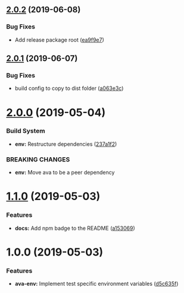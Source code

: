 ## [2.0.2](https://github.com/ChocPanda/ava-env/compare/v2.0.1...v2.0.2) (2019-06-08)


### Bug Fixes

* Add release package root ([ea9f9e7](https://github.com/ChocPanda/ava-env/commit/ea9f9e7))

## [2.0.1](https://github.com/ChocPanda/ava-env/compare/v2.0.0...v2.0.1) (2019-06-07)


### Bug Fixes

* build config to copy to dist folder ([a063e3c](https://github.com/ChocPanda/ava-env/commit/a063e3c))

# [2.0.0](https://github.com/ChocPanda/ava-env/compare/v1.1.0...v2.0.0) (2019-05-04)


### Build System

* **env:** Restructure dependencies ([237a1f2](https://github.com/ChocPanda/ava-env/commit/237a1f2))


### BREAKING CHANGES

* **env:** Move ava to be a peer dependency

# [1.1.0](https://github.com/ChocPanda/ava-env/compare/v1.0.0...v1.1.0) (2019-05-03)


### Features

* **docs:** Add npm badge to the README ([a153069](https://github.com/ChocPanda/ava-env/commit/a153069))

# 1.0.0 (2019-05-03)


### Features

* **ava-env:** Implement test specific environment variables ([d5c635f](https://github.com/ChocPanda/ava-env/commit/d5c635f))
